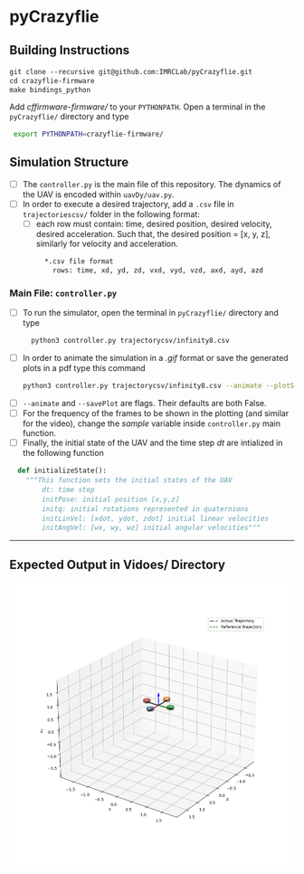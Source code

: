 # pyCrazyflie
## Building Instructions
```
git clone --recursive git@github.com:IMRCLab/pyCrazyflie.git
cd crazyflie-firmware
make bindings_python
```
Add _cffirmware-firmware/_ to your `PYTHONPATH`. Open a terminal in the `pyCrazyflie/` directory and type
``` bash
 export PYTHONPATH=crazyflie-firmware/
```
## Simulation Structure
* [ ] The `controller.py` is the main file of this repository. The dynamics of the UAV is encoded within `uavDy/uav.py`.
* [ ] In order to execute a desired trajectory, add a `.csv` file in `trajectoriescsv/` folder in the following format:
  * [ ] each row must contain: time, desired position, desired velocity, desired acceleration. Such that, the desired position = [x, y, z], similarly for velocity and acceleration.
    ``` 
      *.csv file format
        rows: time, xd, yd, zd, vxd, vyd, vzd, axd, ayd, azd
    ```
### Main File: `controller.py`
* [ ] To run the simulator, open the terminal in `pyCrazyflie/` directory and type 
  ```bash
    python3 controller.py trajectorycsv/infinity8.csv 
    ```    
* [ ] In order to animate the simulation in a *.gif* format or save the generated plots in a pdf type this command
    ```bash
    python3 controller.py trajectorycsv/infinity8.csv --animate --plotSave
    ``` 
* [ ] `--animate` and `--savePlot` are flags. Their defaults are both False. 
* [ ] For the frequency of the frames to be shown in the plotting (and similar for the video), change the *sample* variable inside `controller.py` main function. 
* [ ] Finally, the initial state of the UAV  and the time step _dt_ are intialized in the following function
```python
  def initializeState():
    """This function sets the initial states of the UAV
        dt: time step
        initPose: initial position [x,y,z]
        initq: initial rotations represented in quaternions 
        initLinVel: [xdot, ydot, zdot] initial linear velocities
        initAngVel: [wx, wy, wz] initial angular velocities"""
```
___
## Expected Output in Vidoes/ Directory
![Markdown Logo](Videos/infinity8.gif)
